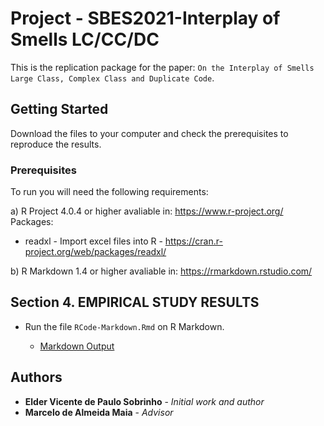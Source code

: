 # Project - SBES2021-Interplay of Smells LC/CC/DC 

This is the replication package for the paper: `On the Interplay of Smells Large Class, Complex Class and Duplicate Code`.

## Getting Started

Download the files to your computer and check the prerequisites to reproduce the results.

### Prerequisites

To run you will need the following requirements:

a) R Project 4.0.4 or higher avaliable in: https://www.r-project.org/ Packages:

* readxl - Import excel files into R - https://cran.r-project.org/web/packages/readxl/

b) R Markdown 1.4 or higher avaliable in: https://rmarkdown.rstudio.com/


## Section 4. EMPIRICAL STUDY RESULTS

* Run the file `RCode-Markdown.Rmd` on R Markdown.

	* [Markdown Output](https://eldereng.github.io/SBES2021-InterplaySmells/RCode-Markdown-Output.html)


## Authors

* **Elder Vicente de Paulo Sobrinho** - *Initial work and author* 
* **Marcelo de Almeida Maia** - *Advisor* 



